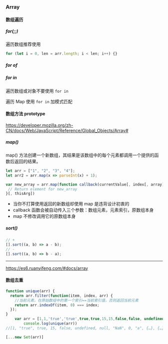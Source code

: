 ### Array

#### 数组遍历

##### for(;;)

遍历数组推荐使用

```js
for (let i = 0, len = arr.length; i < len; i++) {}
```

##### for of

##### for in

遍历数组或对象不要使用 `for in`

遍历 Map 使用 `for in` 加模式匹配

#### 数组方法 prototype

<https://developer.mozilla.org/zh-CN/docs/Web/JavaScript/Reference/Global_Objects/Array#>

##### map()

map() 方法创建一个新数组，其结果是该数组中的每个元素都调用一个提供的函数后返回的结果。

```js
let arr = ["1", "2", "3", "4"];
let arr2 = arr.map(x => parseInt(x) + 1);
```

```js
var new_array = arr.map(function callback(currentValue[, index[, array]]) {
 // Return element for new_array
}[, thisArg])
```

- 当你不打算使用返回的新数组却使用 map 是违背设计初衷的
- callback 函数会被自动传入三个参数：数组元素，元素索引，原数组本身
- map 不修改调用它的原数组本身

##### sort()

```js
// +
[].sort((a, b) => a - b);
// -
[].sort((a, b) => b - a);
```

---

<https://es6.ruanyifeng.com/#docs/array>

#### 数组去重

```js
function unique(arr) {
  return arr.filter(function(item, index, arr) {
    //当前元素，在原始数组中的第一个索引==当前索引值，否则返回当前元素
    return arr.indexOf(item, 0) === index;
  });
}
    var arr = [1,1,'true','true',true,true,15,15,false,false, undefined,undefined, null,null, NaN, NaN,'NaN', 0, 0, 'a', 'a',{},{}];
        console.log(unique(arr))
//[1, "true", true, 15, false, undefined, null, "NaN", 0, "a", {…}, {…}]
```

```js
[...new Set(arr)]
```


